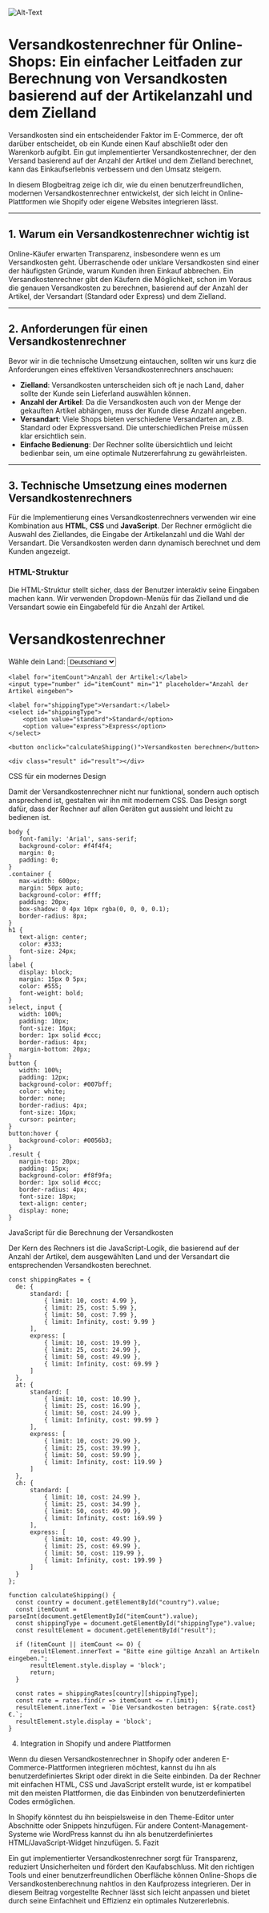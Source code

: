 ![Alt-Text](https://cloud.techlogia.de/s/tqo9w3DEnKWAY4B/download)
# Versandkostenrechner für Online-Shops: Ein einfacher Leitfaden zur Berechnung von Versandkosten basierend auf der Artikelanzahl und dem Zielland

Versandkosten sind ein entscheidender Faktor im E-Commerce, der oft darüber entscheidet, ob ein Kunde einen Kauf abschließt oder den Warenkorb aufgibt. Ein gut implementierter Versandkostenrechner, der den Versand basierend auf der Anzahl der Artikel und dem Zielland berechnet, kann das Einkaufserlebnis verbessern und den Umsatz steigern.

In diesem Blogbeitrag zeige ich dir, wie du einen benutzerfreundlichen, modernen Versandkostenrechner entwickelst, der sich leicht in Online-Plattformen wie Shopify oder eigene Websites integrieren lässt.

---

## 1. Warum ein Versandkostenrechner wichtig ist

Online-Käufer erwarten Transparenz, insbesondere wenn es um Versandkosten geht. Überraschende oder unklare Versandkosten sind einer der häufigsten Gründe, warum Kunden ihren Einkauf abbrechen. Ein Versandkostenrechner gibt den Käufern die Möglichkeit, schon im Voraus die genauen Versandkosten zu berechnen, basierend auf der Anzahl der Artikel, der Versandart (Standard oder Express) und dem Zielland.

---

## 2. Anforderungen für einen Versandkostenrechner

Bevor wir in die technische Umsetzung eintauchen, sollten wir uns kurz die Anforderungen eines effektiven Versandkostenrechners anschauen:

- **Zielland**: Versandkosten unterscheiden sich oft je nach Land, daher sollte der Kunde sein Lieferland auswählen können.
- **Anzahl der Artikel**: Da die Versandkosten auch von der Menge der gekauften Artikel abhängen, muss der Kunde diese Anzahl angeben.
- **Versandart**: Viele Shops bieten verschiedene Versandarten an, z.B. Standard oder Expressversand. Die unterschiedlichen Preise müssen klar ersichtlich sein.
- **Einfache Bedienung**: Der Rechner sollte übersichtlich und leicht bedienbar sein, um eine optimale Nutzererfahrung zu gewährleisten.

---

## 3. Technische Umsetzung eines modernen Versandkostenrechners

Für die Implementierung eines Versandkostenrechners verwenden wir eine Kombination aus **HTML**, **CSS** und **JavaScript**. Der Rechner ermöglicht die Auswahl des Ziellandes, die Eingabe der Artikelanzahl und die Wahl der Versandart. Die Versandkosten werden dann dynamisch berechnet und dem Kunden angezeigt.

### HTML-Struktur

Die HTML-Struktur stellt sicher, dass der Benutzer interaktiv seine Eingaben machen kann. Wir verwenden Dropdown-Menüs für das Zielland und die Versandart sowie ein Eingabefeld für die Anzahl der Artikel.
<div class="container">
    <h1>Versandkostenrechner</h1>
    <label for="country">Wähle dein Land:</label>
    <select id="country">
        <option value="de">Deutschland</option>
        <option value="at">Österreich</option>
        <option value="ch">Schweiz</option>
    </select>

    <label for="itemCount">Anzahl der Artikel:</label>
    <input type="number" id="itemCount" min="1" placeholder="Anzahl der Artikel eingeben">

    <label for="shippingType">Versandart:</label>
    <select id="shippingType">
        <option value="standard">Standard</option>
        <option value="express">Express</option>
    </select>

    <button onclick="calculateShipping()">Versandkosten berechnen</button>

    <div class="result" id="result"></div>
</div>


CSS für ein modernes Design

Damit der Versandkostenrechner nicht nur funktional, sondern auch optisch ansprechend ist, gestalten wir ihn mit modernem CSS. Das Design sorgt dafür, dass der Rechner auf allen Geräten gut aussieht und leicht zu bedienen ist.

 ``` 
body {
    font-family: 'Arial', sans-serif;
    background-color: #f4f4f4;
    margin: 0;
    padding: 0;
}
.container {
    max-width: 600px;
    margin: 50px auto;
    background-color: #fff;
    padding: 20px;
    box-shadow: 0 4px 10px rgba(0, 0, 0, 0.1);
    border-radius: 8px;
}
h1 {
    text-align: center;
    color: #333;
    font-size: 24px;
}
label {
    display: block;
    margin: 15px 0 5px;
    color: #555;
    font-weight: bold;
}
select, input {
    width: 100%;
    padding: 10px;
    font-size: 16px;
    border: 1px solid #ccc;
    border-radius: 4px;
    margin-bottom: 20px;
}
button {
    width: 100%;
    padding: 12px;
    background-color: #007bff;
    color: white;
    border: none;
    border-radius: 4px;
    font-size: 16px;
    cursor: pointer;
}
button:hover {
    background-color: #0056b3;
}
.result {
    margin-top: 20px;
    padding: 15px;
    background-color: #f8f9fa;
    border: 1px solid #ccc;
    border-radius: 4px;
    font-size: 18px;
    text-align: center;
    display: none;
}
 ``` 
JavaScript für die Berechnung der Versandkosten

Der Kern des Rechners ist die JavaScript-Logik, die basierend auf der Anzahl der Artikel, dem ausgewählten Land und der Versandart die entsprechenden Versandkosten berechnet.

  ``` 
const shippingRates = {
    de: {
        standard: [
            { limit: 10, cost: 4.99 },
            { limit: 25, cost: 5.99 },
            { limit: 50, cost: 7.99 },
            { limit: Infinity, cost: 9.99 }
        ],
        express: [
            { limit: 10, cost: 19.99 },
            { limit: 25, cost: 24.99 },
            { limit: 50, cost: 49.99 },
            { limit: Infinity, cost: 69.99 }
        ]
    },
    at: {
        standard: [
            { limit: 10, cost: 10.99 },
            { limit: 25, cost: 16.99 },
            { limit: 50, cost: 24.99 },
            { limit: Infinity, cost: 99.99 }
        ],
        express: [
            { limit: 10, cost: 29.99 },
            { limit: 25, cost: 39.99 },
            { limit: 50, cost: 59.99 },
            { limit: Infinity, cost: 119.99 }
        ]
    },
    ch: {
        standard: [
            { limit: 10, cost: 24.99 },
            { limit: 25, cost: 34.99 },
            { limit: 50, cost: 49.99 },
            { limit: Infinity, cost: 169.99 }
        ],
        express: [
            { limit: 10, cost: 49.99 },
            { limit: 25, cost: 69.99 },
            { limit: 50, cost: 119.99 },
            { limit: Infinity, cost: 199.99 }
        ]
    }
};

function calculateShipping() {
    const country = document.getElementById("country").value;
    const itemCount = parseInt(document.getElementById("itemCount").value);
    const shippingType = document.getElementById("shippingType").value;
    const resultElement = document.getElementById("result");

    if (!itemCount || itemCount <= 0) {
        resultElement.innerText = "Bitte eine gültige Anzahl an Artikeln eingeben.";
        resultElement.style.display = 'block';
        return;
    }

    const rates = shippingRates[country][shippingType];
    const rate = rates.find(r => itemCount <= r.limit);
    resultElement.innerText = `Die Versandkosten betragen: ${rate.cost} €.`;
    resultElement.style.display = 'block';
}
 ```

4. Integration in Shopify und andere Plattformen

Wenn du diesen Versandkostenrechner in Shopify oder anderen E-Commerce-Plattformen integrieren möchtest, kannst du ihn als benutzerdefiniertes Skript oder direkt in die Seite einbinden. Da der Rechner mit einfachen HTML, CSS und JavaScript erstellt wurde, ist er kompatibel mit den meisten Plattformen, die das Einbinden von benutzerdefinierten Codes ermöglichen.

In Shopify könntest du ihn beispielsweise in den Theme-Editor unter Abschnitte oder Snippets hinzufügen. Für andere Content-Management-Systeme wie WordPress kannst du ihn als benutzerdefiniertes HTML/JavaScript-Widget hinzufügen.
5. Fazit

Ein gut implementierter Versandkostenrechner sorgt für Transparenz, reduziert Unsicherheiten und fördert den Kaufabschluss. Mit den richtigen Tools und einer benutzerfreundlichen Oberfläche können Online-Shops die Versandkostenberechnung nahtlos in den Kaufprozess integrieren. Der in diesem Beitrag vorgestellte Rechner lässt sich leicht anpassen und bietet durch seine Einfachheit und Effizienz ein optimales Nutzererlebnis.
